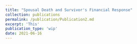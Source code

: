 ```yaml
---
title: "Spousal Death and Survivor's Financial Response"
collection: publications
permalink: /publication/Publication2.md
excerpt: 'This'
publication_type: 'wip'
date: 2021-06-16
---
```

